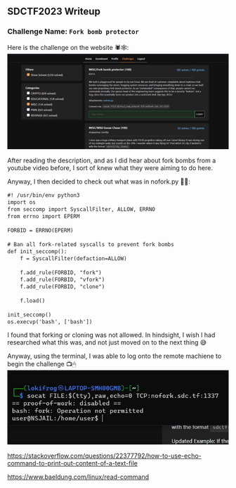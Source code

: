 ## SDCTF2023 Writeup

### Challenge Name: `Fork bomb protector`

Here is the challenge on the website 🕷🕸:
![Image](SDCTF2023/challengeScrn.jpg)

After reading the description, and as I did hear about fork bombs from a youtube video before, I sort of knew what they were aiming to do here.

Anyway, I then decided to check out what was in nofork.py 🙈🍴:
```
#! /usr/bin/env python3
import os
from seccomp import SyscallFilter, ALLOW, ERRNO
from errno import EPERM

FORBID = ERRNO(EPERM)

# Ban all fork-related syscalls to prevent fork bombs
def init_seccomp():
    f = SyscallFilter(defaction=ALLOW)

    f.add_rule(FORBID, "fork")
    f.add_rule(FORBID, "vfork")
    f.add_rule(FORBID, "clone")

    f.load()

init_seccomp()
os.execvp('bash', ['bash'])
```
I found that forking or cloning was not allowed. In hindsight, I wish I had researched what this was, and not just moved on to the next thing 😅

Anyway, using the terminal, I was able to log onto the remote machiene to begin the challenge 📺🖱
![Image](SDCTF2023/logOn.jpg)



https://stackoverflow.com/questions/22377792/how-to-use-echo-command-to-print-out-content-of-a-text-file

https://www.baeldung.com/linux/read-command